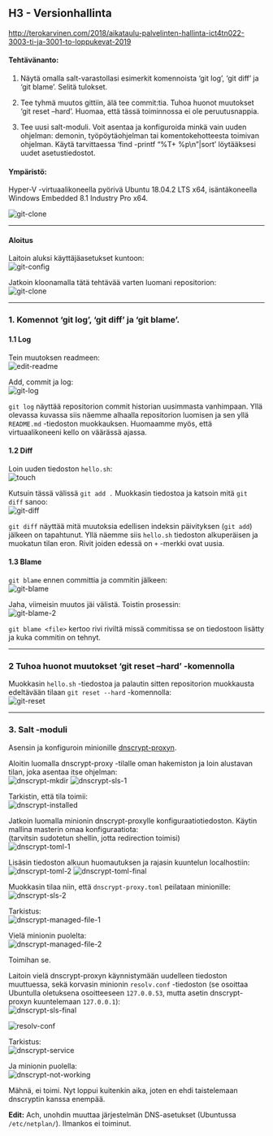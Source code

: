 ## H3 - Versionhallinta

http://terokarvinen.com/2018/aikataulu-palvelinten-hallinta-ict4tn022-3003-ti-ja-3001-to-loppukevat-2019

#### Tehtävänanto:

1. Näytä omalla salt-varastollasi esimerkit komennoista ‘git log’, ‘git diff’ ja ‘git blame’. Selitä tulokset.

2. Tee tyhmä muutos gittiin, älä tee commit:tia. Tuhoa huonot muutokset ‘git reset –hard’. Huomaa, että tässä toiminnossa ei ole peruutusnappia.

3. Tee uusi salt-moduli. Voit asentaa ja konfiguroida minkä vain uuden ohjelman: demonin, työpöytäohjelman tai komentokehotteesta toimivan ohjelman. Käytä tarvittaessa ‘find -printf “%T+ %p\n”|sort’ löytääksesi uudet asetustiedostot.

#### Ympäristö:

Hyper-V -virtuaalikoneella pyörivä Ubuntu 18.04.2 LTS x64, isäntäkoneella Windows Embedded 8.1 Industry Pro x64.

![git-clone](/assignments/H3/images/neofetch.png)

---

#### Aloitus

Laitoin aluksi käyttäjäasetukset kuntoon:\
![git-config](/assignments/H3/images/git-config.png)

Jatkoin kloonamalla tätä tehtävää varten luomani repositorion:\
![git-clone](/assignments/H3/images/git-clone.png)

---

### 1. Komennot ‘git log’, ‘git diff’ ja ‘git blame’.

#### 1.1 Log

Tein muutoksen readmeen:\
![edit-readme](/assignments/H3/images/edit-readme.png)

Add, commit ja log:\
![git-log](/assignments/H3/images/git-log.png)

`git log` näyttää repositorion commit historian uusimmasta vanhimpaan. Yllä olevassa kuvassa siis näemme alhaalla repositorion luomisen ja sen yllä `README.md` -tiedoston muokkauksen. Huomaamme myös, että virtuaalikoneeni kello on väärässä ajassa.

#### 1.2 Diff

Loin uuden tiedoston `hello.sh`:\
![touch](/assignments/H3/images/touch.png)

Kutsuin tässä välissä `git add .`
Muokkasin tiedostoa ja katsoin mitä `git diff` sanoo:\
![git-diff](/assignments/H3/images/git-diff.png)

`git diff` näyttää mitä muutoksia edellisen indeksin päivityksen (`git add`) jälkeen on tapahtunut. Yllä näemme siis `hello.sh` tiedoston alkuperäisen ja muokatun tilan eron. Rivit joiden edessä on `+` -merkki ovat uusia.

#### 1.3 Blame

`git blame` ennen committia ja commitin jälkeen:\
![git-blame](/assignments/H3/images/git-blame.png)

Jaha, viimeisin muutos jäi välistä. Toistin prosessin:\
![git-blame-2](/assignments/H3/images/git-blame-2.png)

`git blame <file>` kertoo rivi riviltä missä commitissa se on tiedostoon lisätty ja kuka commitin on tehnyt.

---

### 2 Tuhoa huonot muutokset ‘git reset –hard’ -komennolla

Muokkasin `hello.sh` -tiedostoa ja palautin sitten repositorion muokkausta edeltävään tilaan `git reset --hard` -komennolla:\
![git-reset](/assignments/H3/images/git-reset.png)

---

### 3. Salt -moduli

Asensin ja konfiguroin minionille [dnscrypt-proxyn](https://github.com/jedisct1/dnscrypt-proxy).

Aloitin luomalla dnscrypt-proxy -tilalle oman hakemiston ja loin alustavan tilan, joka asentaa itse ohjelman:\
![dnscrypt-mkdir](/assignments/H3/images/dnscrypt-mkdir.png)
![dnscrypt-sls-1](/assignments/H3/images/dnscrypt-sls-1.png)

Tarkistin, että tila toimii:\
![dnscrypt-installed](/assignments/H3/images/dnscrypt-installed.png)

Jatkoin luomalla minionin dnscrypt-proxylle konfiguraatiotiedoston. Käytin mallina masterin omaa konfiguraatiota:\
(tarvitsin sudotetun shellin, jotta redirection toimisi)\
![dnscrypt-toml-1](/assignments/H3/images/dnscrypt-toml-1.png)

Lisäsin tiedoston alkuun huomautuksen ja rajasin kuuntelun localhostiin:\
![dnscrypt-toml-2](/assignments/H3/images/dnscrypt-toml-2.png)
![dnscrypt-toml-final](/assignments/H3/images/dnscrypt-toml-final.png)

Muokkasin tilaa niin, että `dnscrypt-proxy.toml` peilataan minionille:\
![dnscrypt-sls-2](/assignments/H3/images/dnscrypt-sls-2.png)

Tarkistus:\
![dnscrypt-managed-file-1](/assignments/H3/images/dnscrypt-managed-file-1.png)

Vielä minionin puolelta:\
![dnscrypt-managed-file-2](/assignments/H3/images/dnscrypt-managed-file-2.png)

Toimihan se.

Laitoin vielä dnscrypt-proxyn käynnistymään uudelleen tiedoston muuttuessa, sekä korvasin minionin `resolv.conf` -tiedoston (se osoittaa Ubuntulla oletuksena osoitteeseen `127.0.0.53`, mutta asetin dnscrypt-proxyn kuuntelemaan `127.0.0.1`):\
![dnscrypt-sls-final](/assignments/H3/images/dnscrypt-sls-final.png)

![resolv-conf](/assignments/H3/images/resolv-conf.png)

Tarkistus:\
![dnscrypt-service](/assignments/H3/images/dnscrypt-service.png)

Ja minionin puolella:\
![dnscrypt-not-working](/assignments/H3/images/dnscrypt-not-working.png)

Mähnä, ei toimi. Nyt loppui kuitenkin aika, joten en ehdi taistelemaan dnscryptin kanssa enempää.

**Edit:** Ach, unohdin muuttaa järjestelmän DNS-asetukset (Ubuntussa `/etc/netplan/`). Ilmankos ei toiminut.
